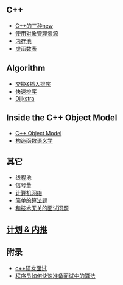 ## C++

 - [C++的三种new](CPP/New.md)
 - [使用对象管理资源](CPP/SmartPointer.md)
 - [内存池](CPP/MemoryPool.md)
 - [虚函数表](CPP/VirutalTable.md)

## Algorithm

 - [交换&插入排序](insert_swap_sort.md)
 - [快速排序](quick_sort.md)
 - [Dijkstra](dijkstra.md)

## Inside the C++ Object Model
#### 
 - [C++ Object Model](IOM/ObjectModel.md)
 - [构造函数语义学](IOM/Constructor.md)

## 其它
 - 线程池
 - 信号量
 - [计算机网络](network.md)
 - [简单的算法题](simple_algorithm.md)
 - [和技术无关的面试问题](question.md)

##  [计划 & 内推](work.md)

## 附录
* [c++研发面试](http://blog.csdn.net/Watson2016/article/details/69944537?locationNum=14&fps=1)
* [程序员如何快速准备面试中的算法](http://www.cnblogs.com/scy251147/p/3635010.html)
